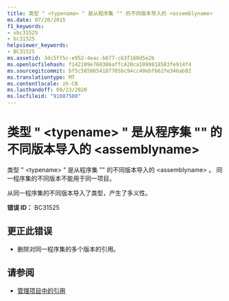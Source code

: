```yaml
---
title: 类型 " <typename> " 是从程序集 "" 的不同版本导入的 <assemblyname>
ms.date: 07/20/2015
f1_keywords:
- vbc31525
- bc31525
helpviewer_keywords:
- BC31525
ms.assetid: 3dc5ff5c-e952-4eac-b877-cb3f160d5e2b
ms.openlocfilehash: f142109e760386affc420ca1099818583fe914f4
ms.sourcegitcommit: bf5c5850654187705bc94cc40ebfb62fe346ab02
ms.translationtype: MT
ms.contentlocale: zh-CN
ms.lasthandoff: 09/23/2020
ms.locfileid: "91087500"
---
```

# <a name="type-typename-is-imported-from-different-versions-of-assembly-assemblyname"></a>类型 " \<typename> " 是从程序集 "" 的不同版本导入的 \<assemblyname>

类型 " \<typename> " 是从程序集 "" 的不同版本导入的 \<assemblyname> 。 同一程序集的不同版本不能用于同一项目。  
  
 从同一程序集的不同版本导入了类型，产生了多义性。  
  
 **错误 ID：** BC31525  
  
## <a name="to-correct-this-error"></a>更正此错误  
  
- 删除对同一程序集的多个版本的引用。  
  
## <a name="see-also"></a>请参阅

- [管理项目中的引用](/visualstudio/ide/managing-references-in-a-project)
